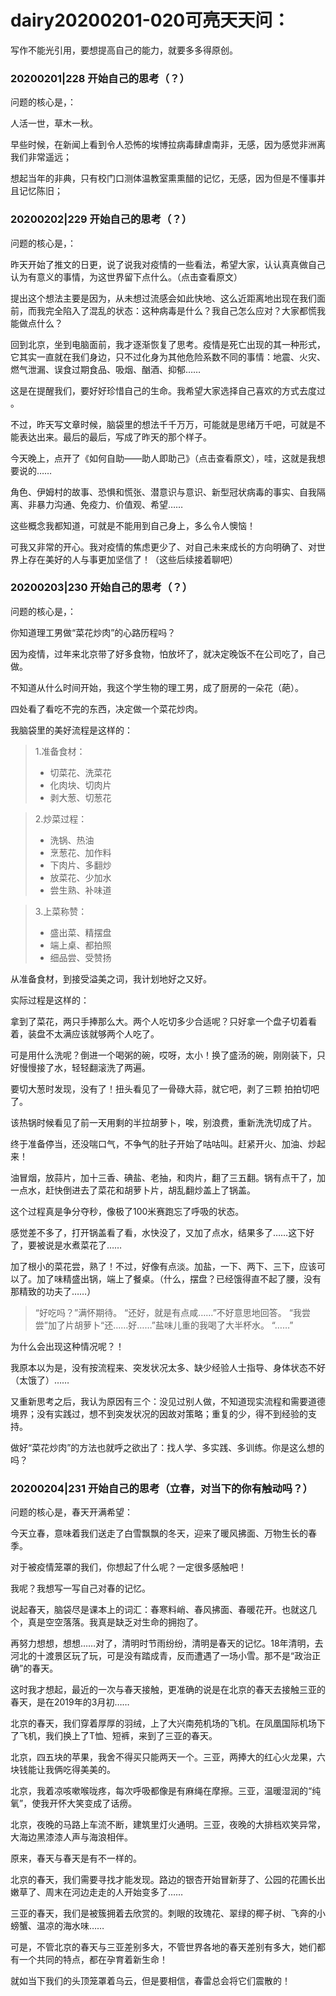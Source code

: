 # dairy20200201-020可亮天天问：

写作不能光引用，要想提高自己的能力，就要多多得原创。

### 20200201|228 开始自己的思考（？）

问题的核心是，：

人活一世，草木一秋。

早些时候，在新闻上看到令人恐怖的埃博拉病毒肆虐南非，无感，因为感觉非洲离我们非常遥远；

想起当年的非典，只有校门口测体温教室熏熏醋的记忆，无感，因为但是不懂事并且记忆陈旧；

### 20200202|229 开始自己的思考（？）

问题的核心是，：

昨天开始了推文的日更，说了说我对疫情的一些看法，希望大家，认认真真做自己认为有意义的事情，为这世界留下点什么。（点击查看原文）

提出这个想法主要是因为，从未想过流感会如此快地、这么近距离地出现在我们面前，而我完全陷入了混乱的状态：这种病毒是什么？我自己怎么应对？大家都慌我能做点什么？

回到北京，坐到电脑面前，我才逐渐恢复了思考。疫情是死亡出现的其一种形式，它其实一直就在我们身边，只不过化身为其他危险系数不同的事情：地震、火灾、燃气泄漏、误食过期食品、吸烟、酗酒、抑郁……

这是在提醒我们，要好好珍惜自己的生命。我希望大家选择自己喜欢的方式去度过​。

不过，昨天写文章时候，脑袋里的想法千千万万，可能就是思绪万千吧，可就是不能表达出来。最后的最后，写成了昨天的那个样子。

今天晚上，点开了《如何自助——助人即助己》（点击查看原文），哇，这就是我想要说的……

角色、伊姆村的故事、恐惧和慌张、潜意识与意识、新型冠状病毒的事实、自我隔离、非暴力沟通、免疫力、价值观、希望……

这些概念我都知道，可就是不能用到自己身上，多么令人懊恼！

可我又非常的开心。我对疫情的焦虑更少了、对自己未来成长的方向明确了、对世界上存在美好的人与事更加坚信了！（这些后续接着聊吧）

### 20200203|230 开始自己的思考（？）

问题的核心是，：

你知道理工男做“菜花炒肉”的心路历程吗？

因为疫情，过年来北京带了好多食物，怕放坏了，就决定晚饭不在公司吃了，自己做。

不知道从什么时间开始，我这个学生物的理工男，成了厨房的一朵花（葩）。

四处看了看吃不完的东西，决定做一个菜花炒肉。


我脑袋里的美好流程是这样的：

>1.准备食材：
>- 切菜花、洗菜花
>- 化肉块、切肉片
>- 剥大葱、切葱花

>2.炒菜过程：
>- 洗锅、热油
>- 烹葱花、加作料
>- 下肉片、多翻炒
>- 放菜花、少加水
>- 尝生熟、补味道

>3.上菜称赞：
>- 盛出菜、精摆盘
>- 端上桌、都拍照
>- 细品尝、受赞扬

从准备食材，到接受溢美之词，我计划地好之又好。


实际过程是这样的：

拿到了菜花，两只手捧那么大。两个人吃切多少合适呢？只好拿一个盘子切着看着，装盘不太满应该就够两个人吃了。

可是用什么洗呢？倒进一个喝粥的碗，哎呀，太小！换了盛汤的碗，刚刚装下，只好慢慢接了水，轻轻翻滚洗了两遍。

要切大葱时发现，没有了！扭头看见了一骨碌大蒜，就它吧，剥了三颗 拍拍切吧了。

该热锅时候看见了前一天用剩的半拉胡萝卜，唉，别浪费，重新洗洗切成了片。

终于准备停当，还没喘口气，不争气的肚子开始了咕咕叫。赶紧开火、加油、炒起来！

油冒烟，放蒜片，加十三香、碘盐、老抽，和肉片，翻了三五翻。锅有点干了，加一点水，赶快倒进去了菜花和胡萝卜片，胡乱翻炒盖上了锅盖。

这个过程真是争分夺秒，像极了100米赛跑忘了呼吸的状态。

感觉差不多了，打开锅盖看了看，水快没了，又加了点水，结果多了……这下好了，要被说是水煮菜花了……

加了根小的菜花尝，熟了！不过，好像有点淡。加盐，一下、两下、三下，应该可以了。加了味精盛出锅，端上了餐桌。（什么，摆盘？已经饿得直不起了腰，没有那精致的功夫了……）


> “好吃吗？”满怀期待。
>  “还好，就是有点咸……”不好意思地回答。
> “我尝尝”加了片胡萝卜“还……好……”盐味儿重的我喝了大半杯水。
> “……”


为什么会出现这种情况呢？！

我原本以为是，没有按流程来、突发状况太多、缺少经验人士指导、身体状态不好（太饿了）……


又重新思考之后，我认为原因有三个：没见过别人做，不知道现实流程和需要道德境界；没有实践过，想不到突发状况的因故对策略；重复的少，得不到经验的支持。

做好“菜花炒肉”的方法也就呼之欲出了：找人学、多实践、多训练。你是这么想的吗？

### 20200204|231 开始自己的思考（立春，对当下的你有触动吗？）

问题的核心是，春天开满希望：

今天立春，意味着我们送走了白雪飘飘的冬天，迎来了暖风拂面、万物生长的春季。

对于被疫情笼罩的我们，你想起了什么呢？一定很多感触吧！

我呢？我想写一写自己对春的记忆。


说起春天，脑袋尽是课本上的词汇：春寒料峭、春风拂面、春暖花开。也就这几个，真是空空落落。我真是缺乏对生命的拥抱了。

再努力想想，想想……对了，清明时节雨纷纷，清明是春天的记忆。18年清明，去河北的十渡景区玩了玩，可是没有踏成青，反而遭遇了一场小雪。那不是“政治正确”的春天。

这时我才想起，最近的一次与春天接触，更准确的说是在北京的春天去接触三亚的春天，是在2019年的3月初……


北京的春天，我们穿着厚厚的羽绒，上了大兴南苑机场的飞机。在凤凰国际机场下了飞机，我们换上了T恤、短裤，来到了三亚的春天。

北京，四五块的苹果，我舍不得买只能两天一个。三亚，两捧大的红心火龙果，六块钱能让我俩吃得美美的。

北京，我着凉咳嗽喉咙疼，每次呼吸都像是有麻绳在摩擦。三亚，温暖湿润的“纯氧”，使我开怀大笑变成了话痨。

北京，夜晚的马路上车流不断，建筑里灯火通明。三亚，夜晚的大排档欢笑异常，大海边黑漆漆人声与海浪相伴。


原来，春天与春天是有不一样的。

北京的春天，我们需要寻找才能发现。路边的银杏开始冒新芽了、公园的花圃长出嫩草了、周末在河边走走的人开始变多了……

三亚的春天，我们是被簇拥着去欣赏的。刺眼的玫瑰花、翠绿的椰子树、飞奔的小螃蟹、温凉的海水味……


可是，不管北京的春天与三亚差别多大，不管世界各地的春天差别有多大，她们都有一个共同的特点，都在孕育着新生命！

就如当下我们的头顶笼罩着乌云，但是要相信，春雷总会将它们震散的！












